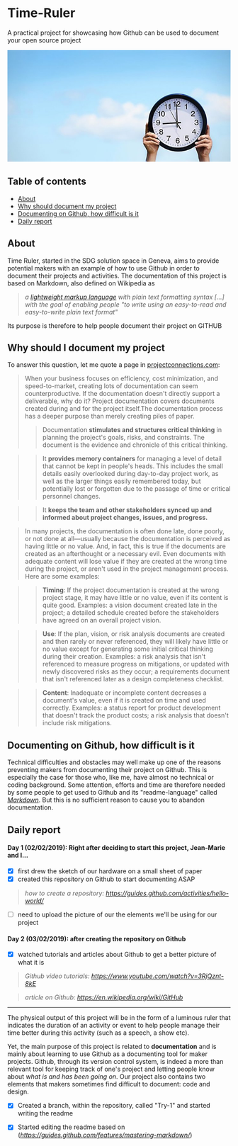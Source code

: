 # Time-Ruler
A practical project for showcasing how Github can be used to document your open source project 

![Image one](Clock.png)

## Table of contents

- [About](#about)
- [Why should document my project](#why-should-I-document-my-project)
- [Documenting on Github, how difficult is it](#documenting-on-Github-,-how-difficult-is-it)
- [Daily report](#daily-report)

## About
Time Ruler, started in the SDG solution space in Geneva, aims to provide potential makers with an example of how to use Github in order to document their projects and activities. The documentation of this project is based on Markdown, also defined on Wikipedia as
> *a [lightweight markup language](https://en.wikipedia.org/wiki/Lightweight_markup_language) with plain text formatting syntax [...] with the goal of enabling people "to write using an easy-to-read and easy-to-write plain text format"* 

Its purpose is therefore to help people document their project on GITHUB 

## Why should I document my project
To answer this question, let me quote a page in [projectconnections.com](https://www.projectconnections.com/knowhow/burning-questions/what-is-project-documentation.html):
> When your business focuses on efficiency, cost minimization, and speed-to-market, creating lots of documentation can seem counterproductive. If the documentation doesn't directly support a deliverable, why do it? Project documentation covers documents created during and for the project itself.The documentation process has a deeper purpose than merely creating piles of paper.
> > Documentation **stimulates and structures critical thinking** in planning the project's goals, risks, and constraints. The document is the evidence and chronicle of this critical thinking.

> > It **provides memory containers** for managing a level of detail that cannot be kept in people's heads. This includes the small details easily overlooked during day-to-day project work, as well as the larger things easily remembered today, but potentially lost or forgotten due to the passage of time or critical personnel changes.

> > It **keeps the team and other stakeholders synced up and informed about project changes, issues, and progress.**

> In many projects, the documentation is often done late, done poorly, or not done at all—usually because the documentation is perceived as having little or no value. And, in fact, this is true if the documents are created as an afterthought or a necessary evil. Even documents with adequate content will lose value if they are created at the wrong time during the project, or aren't used in the project management process. Here are some examples:

> > **Timing**: If the project documentation is created at the wrong project stage, it may have little or no value, even if its content is quite good. Examples: a vision document created late in the project; a detailed schedule created before the stakeholders have agreed on an overall project vision.

> > **Use**: If the plan, vision, or risk analysis documents are created and then rarely or never referenced, they will likely have little or no value except for generating some initial critical thinking during their creation. Examples: a risk analysis that isn't referenced to measure progress on mitigations, or updated with newly discovered risks as they occur; a requirements document that isn't referenced later as a design completeness checklist.

> > **Content**: Inadequate or incomplete content decreases a document's value, even if it is created on time and used correctly. Examples: a status report for product development that doesn't track the product costs; a risk analysis that doesn't include risk mitigations.

## Documenting on Github, how difficult is it
Technical difficulties and obstacles may well make up one of the reasons preventing makers from documenting their project on Github. This is especially the case for those who, like me, have almost no technical or coding background. Some attention, efforts and time are therefore needed by some people to get used to Github and its "readme-language" called *[Markdown](https://en.wikipedia.org/wiki/Markdown)*. But this is no sufficient reason to cause you to abandon documentation. 

## Daily report

#### Day 1 (02/02/2019): Right after deciding to start this project, Jean-Marie and I...
- [x] first drew the sketch of our hardware on a small sheet of paper
- [x] created this repository on Github to start documenting ASAP
> *how to create a repository: https://guides.github.com/activities/hello-world/*
- [ ] need to upload the picture of our the elements we'll be using for our project
#### Day 2 (03/02/2019): after creating the repository on Github
- [x] watched tutorials  and articles about Github to get a better picture of what it is
> *Github video tutorials: https://www.youtube.com/watch?v=3RjQznt-8kE*

> *article on Github: https://en.wikipedia.org/wiki/GitHub*
-------------------------------------

The physical output of this project will be in the form of a luminous ruler that indicates the duration of an activity or event to help people manage their time better during this activity (such as a speech, a show etc). 

Yet, the main purpose of this project is related to **documentation** and is mainly about learning to use Github as a documenting tool for maker projects. Github, through its version control system, is indeed a more than relevant tool for keeping track of one's project and letting people know about *what is and has been going on*. Our project also contains two elements that makers sometimes find difficult to document: code and design.


        
- [x] Created a branch, within the repository, called "Try-1" and started writing the readme
- [x] Started editing the readme based on (*https://guides.github.com/features/mastering-markdown/*)
 
